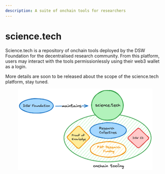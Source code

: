 ```yaml
---
description: A suite of onchain tools for researchers
---
```


# science.tech

Science.tech is a repository of onchain tools deployed by the DSW Foundation for the decentralised research community. From this platform, users may interact with the tools permissionlessly using their web3 wallet as a login.&#x20;

More details are soon to be released about the scope of the science.tech platform, stay tuned.

<figure><img src="../../.gitbook/assets/image (2).png" alt=""><figcaption></figcaption></figure>



